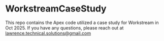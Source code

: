 # WorkstreamCaseStudy
This repo contains the Apex code utilized a case study for Workstream in Oct 2025. If you have any questions, please reach out at lawrence.technical.solutions@gmail.com

